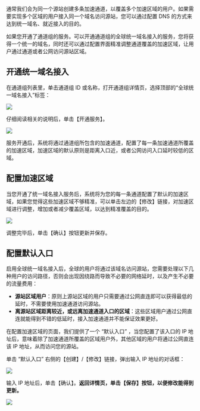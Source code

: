 通常我们会为同一个源站创建多条加速通道，以覆盖多个加速区域的用户。如果需要实现多个区域的用户接入同一个域名访问源站，您可以通过配置 DNS 的方式来达到统一域名、就近接入的目的。

如果您开通了通道组的服务。可以开通通道组的全球统一域名接入的服务，您将获得一个统一的域名，同时还可以通过配置界面精准调整通道覆盖的加速区域，让用户通过通道或者公网访问源站区域。
## 开通统一域名接入
在通道组列表里，单击通道组 ID 或名称，打开通道组详情页，选择顶部的“全球统一域名接入”标签：

![](https://main.qcloudimg.com/raw/22cdc3bc4b04284ab2f361717e998953.png)

仔细阅读相关的说明后，单击【开通服务】。

![](https://main.qcloudimg.com/raw/ffe208e2b861868a5920f59f1a4ce40e.png)

服务开通后，系统将通过通道组所包含的加速通道，配置了每一条加速通道所覆盖的加速区域，加速区域的默认原则是距离入口近，或者公网访问入口延时较低的区域。
## 配置加速区域
当您开通了统一域名接入服务后，系统将为您的每一条通道配置了默认的加速区域，如果您觉得这些加速区域不够精准，可以单击左边的【修改】链接，对加速区域进行调整，增加或者减少覆盖区域，以达到精准覆盖的目的。

![](https://main.qcloudimg.com/raw/77076a34e66e54da78d1541ec38f14ce.png)

调整完毕后，单击【确认】按钮更新并保存。

## 配置默认入口
启用全球统一域名接入后，全球的用户将通过该域名访问源站，您需要处理以下几种用户的访问路径，否则会出现因绕路而导致不必要的网络延时，以及产生不必要的流量费用：

- **源站区域用户**：原则上源站区域的用户只需要通过公网直连即可以获得最低的延时，不需要使用加速通道访问源站。
- **离源站区域距离较近，或远离加速通道入口的区域**：这些区域用户通过公网直连就能得到不错的低延时，接入加速通道并不能保证效果更好。

在配置加速区域的页面，我们提供了一个 “默认入口” ，当您配置了该入口的 IP 地址后，意味着除了加速通道所覆盖的区域用户外，其他区域的用户将通过公网直连该 IP 地址，从而访问您的源站。

单击 “默认入口” 右侧的【创建】/【修改】链接，弹出输入 IP 地址的对话框：

![](https://main.qcloudimg.com/raw/e2f538594fefcfb898863cdd3c0f08f8.png)

输入 IP 地址后，单击【确认】。**返回详情页，单击【保存】按钮，以便修改能得到更新。**

![](https://main.qcloudimg.com/raw/bd97dad02d33d168c989e7f63e1e3f91.png)


